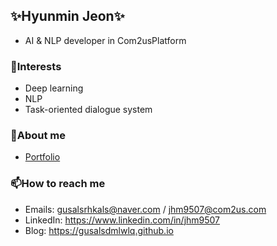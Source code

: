 ## ✨Hyunmin Jeon✨

* AI & NLP developer in Com2usPlatform

### 💬Interests

* Deep learning
* NLP
* Task-oriented dialogue system

### 🌱About me

* [Portfolio](https://gusalsdmlwlq.github.io/about/)

### 📫How to reach me

* Emails: [gusalsrhkals@naver.com](mailto:gusalsrhkals@naver.com) / [jhm9507@com2us.com](mailto:jhm9507@com2us.com)
* LinkedIn: https://www.linkedin.com/in/jhm9507
* Blog: https://gusalsdmlwlq.github.io

<!--
**gusalsdmlwlq/gusalsdmlwlq** is a ✨ _special_ ✨ repository because its `README.md` (this file) appears on your GitHub profile.

Here are some ideas to get you started:

- 🔭 I’m currently working on ...
- 🌱 I’m currently learning ...
- 👯 I’m looking to collaborate on ...
- 🤔 I’m looking for help with ...
- 💬 Ask me about ...
- 📫 How to reach me: ...
- 😄 Pronouns: ...
- ⚡ Fun fact: ...
-->

